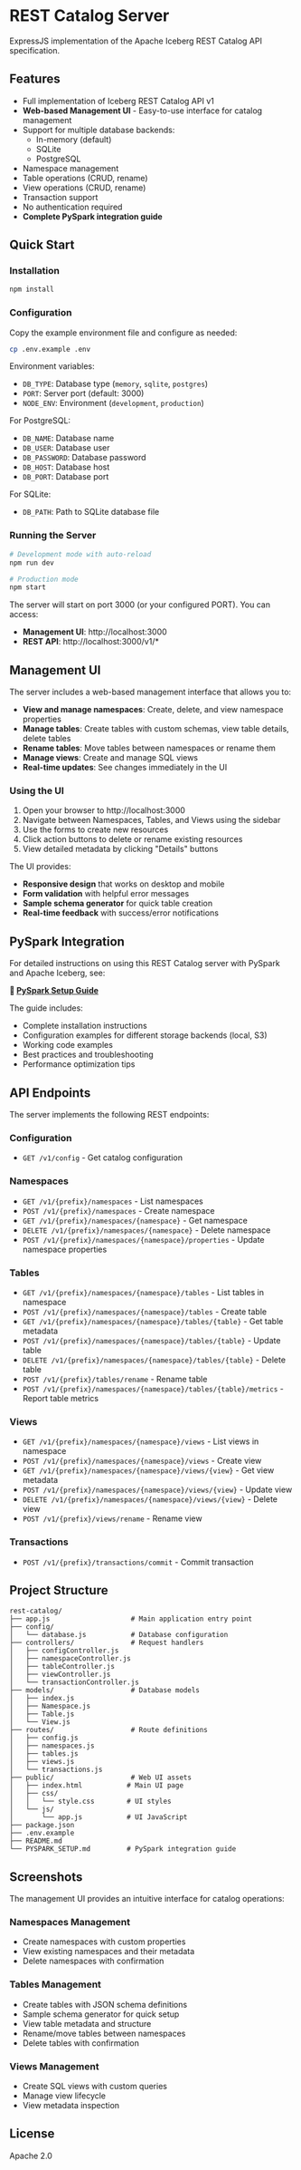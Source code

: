 # REST Catalog Server

ExpressJS implementation of the Apache Iceberg REST Catalog API specification.

## Features

- Full implementation of Iceberg REST Catalog API v1
- **Web-based Management UI** - Easy-to-use interface for catalog management
- Support for multiple database backends:
  - In-memory (default)
  - SQLite
  - PostgreSQL
- Namespace management
- Table operations (CRUD, rename)
- View operations (CRUD, rename)
- Transaction support
- No authentication required
- **Complete PySpark integration guide**

## Quick Start

### Installation

```bash
npm install
```

### Configuration

Copy the example environment file and configure as needed:

```bash
cp .env.example .env
```

Environment variables:
- `DB_TYPE`: Database type (`memory`, `sqlite`, `postgres`)
- `PORT`: Server port (default: 3000)
- `NODE_ENV`: Environment (`development`, `production`)

For PostgreSQL:
- `DB_NAME`: Database name
- `DB_USER`: Database user
- `DB_PASSWORD`: Database password
- `DB_HOST`: Database host
- `DB_PORT`: Database port

For SQLite:
- `DB_PATH`: Path to SQLite database file

### Running the Server

```bash
# Development mode with auto-reload
npm run dev

# Production mode
npm start
```

The server will start on port 3000 (or your configured PORT). You can access:
- **Management UI**: http://localhost:3000
- **REST API**: http://localhost:3000/v1/*

## Management UI

The server includes a web-based management interface that allows you to:

- **View and manage namespaces**: Create, delete, and view namespace properties
- **Manage tables**: Create tables with custom schemas, view table details, delete tables
- **Rename tables**: Move tables between namespaces or rename them
- **Manage views**: Create and manage SQL views
- **Real-time updates**: See changes immediately in the UI

### Using the UI

1. Open your browser to http://localhost:3000
2. Navigate between Namespaces, Tables, and Views using the sidebar
3. Use the forms to create new resources
4. Click action buttons to delete or rename existing resources
5. View detailed metadata by clicking "Details" buttons

The UI provides:
- **Responsive design** that works on desktop and mobile
- **Form validation** with helpful error messages
- **Sample schema generator** for quick table creation
- **Real-time feedback** with success/error notifications

## PySpark Integration

For detailed instructions on using this REST Catalog server with PySpark and Apache Iceberg, see:

**📖 [PySpark Setup Guide](PYSPARK_SETUP.md)**

The guide includes:
- Complete installation instructions
- Configuration examples for different storage backends (local, S3)
- Working code examples
- Best practices and troubleshooting
- Performance optimization tips

## API Endpoints

The server implements the following REST endpoints:

### Configuration
- `GET /v1/config` - Get catalog configuration

### Namespaces
- `GET /v1/{prefix}/namespaces` - List namespaces
- `POST /v1/{prefix}/namespaces` - Create namespace
- `GET /v1/{prefix}/namespaces/{namespace}` - Get namespace
- `DELETE /v1/{prefix}/namespaces/{namespace}` - Delete namespace
- `POST /v1/{prefix}/namespaces/{namespace}/properties` - Update namespace properties

### Tables
- `GET /v1/{prefix}/namespaces/{namespace}/tables` - List tables in namespace
- `POST /v1/{prefix}/namespaces/{namespace}/tables` - Create table
- `GET /v1/{prefix}/namespaces/{namespace}/tables/{table}` - Get table metadata
- `POST /v1/{prefix}/namespaces/{namespace}/tables/{table}` - Update table
- `DELETE /v1/{prefix}/namespaces/{namespace}/tables/{table}` - Delete table
- `POST /v1/{prefix}/tables/rename` - Rename table
- `POST /v1/{prefix}/namespaces/{namespace}/tables/{table}/metrics` - Report table metrics

### Views
- `GET /v1/{prefix}/namespaces/{namespace}/views` - List views in namespace
- `POST /v1/{prefix}/namespaces/{namespace}/views` - Create view
- `GET /v1/{prefix}/namespaces/{namespace}/views/{view}` - Get view metadata
- `POST /v1/{prefix}/namespaces/{namespace}/views/{view}` - Update view
- `DELETE /v1/{prefix}/namespaces/{namespace}/views/{view}` - Delete view
- `POST /v1/{prefix}/views/rename` - Rename view

### Transactions
- `POST /v1/{prefix}/transactions/commit` - Commit transaction

## Project Structure

```
rest-catalog/
├── app.js                    # Main application entry point
├── config/
│   └── database.js           # Database configuration
├── controllers/              # Request handlers
│   ├── configController.js
│   ├── namespaceController.js
│   ├── tableController.js
│   ├── viewController.js
│   └── transactionController.js
├── models/                   # Database models
│   ├── index.js
│   ├── Namespace.js
│   ├── Table.js
│   └── View.js
├── routes/                   # Route definitions
│   ├── config.js
│   ├── namespaces.js
│   ├── tables.js
│   ├── views.js
│   └── transactions.js
├── public/                   # Web UI assets
│   ├── index.html           # Main UI page
│   ├── css/
│   │   └── style.css        # UI styles
│   └── js/
│       └── app.js           # UI JavaScript
├── package.json
├── .env.example
├── README.md
└── PYSPARK_SETUP.md         # PySpark integration guide
```

## Screenshots

The management UI provides an intuitive interface for catalog operations:

### Namespaces Management
- Create namespaces with custom properties
- View existing namespaces and their metadata
- Delete namespaces with confirmation

### Tables Management  
- Create tables with JSON schema definitions
- Sample schema generator for quick setup
- View table metadata and structure
- Rename/move tables between namespaces
- Delete tables with confirmation

### Views Management
- Create SQL views with custom queries
- Manage view lifecycle
- View metadata inspection

## License

Apache 2.0